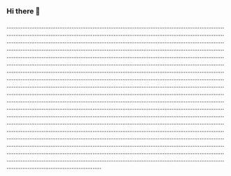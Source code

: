 ### Hi there 👋

..........................................................................................................................................................................................................................................................................................................................................................................................................................................................................................................................................................................................................................................................................................................................................................................................................................................................................................................................................................................................................................................................................................................................................................................................................................................................................................................................................................................................................................................................................................................................................................................................................................................................................................................................................................................................................................................................................................................................................................................................................................................................................................................................................................................................................................................................................................................................................................................................................................................................................................................